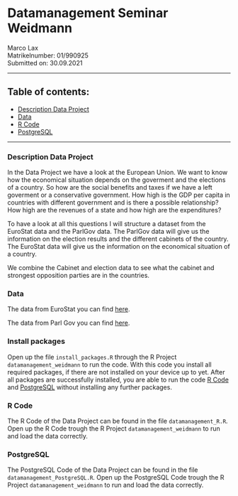 # Datamanagement Seminar Weidmann
<p> Marco Lax <br>
Matrikelnumber: 01/990925 <br>
Submitted on: 30.09.2021 </p>

---
## Table of contents:

- [Description Data Project](#description-data-project)
- [Data](#data)
- [R Code](#r-code)
- [PostgreSQL](#postgresql)

---

### Description Data Project

In the Data Project we have a look at the European Union. We want to know how the economical situation depends on the goverment and the elections of a country. So how are the social benefits and taxes if we have a left goverment or a conservative government. How high is the GDP per capita in countries with different government and is there a possible relationship? How high are the revenues of a state and how high are the expenditures?

To have a look at all this questions I will structure a dataset from the EuroStat data and the ParlGov data. The ParlGov data will give us the information on the election results and the different cabinets of the country. The EuroStat data will give us the information on the economical situation of a country.

We combine the Cabinet and election data to see what the cabinet and strongest opposition parties are in the countries.


### Data
The data from EuroStat you can find [here](https://ec.europa.eu/eurostat/data/database).

The data from Parl Gov you can find [here](http://www.parlgov.org/).

### Install packages

Open up the file `install_packages.R` through the R Project `datamanagement_weidmann` to run the code. With this code you install all required packages, if there are not installed on your device up to yet. After all packages are successfully installed, you are able to run the code [R Code](#r-code) and [PostgreSQL](#postgresql) without installing any further packages.


### R Code

The R Code of the Data Project can be found in the file `datamanagement_R.R`. Open up the R Code trough the R Project `datamanagement_weidmann` to run and load the data correctly.

### PostgreSQL

The PostgreSQL Code of the Data Project can be found in the file `datamanagement_PostgreSQL.R`. Open up the PostgreSQL Code trough the R Project `datamanagement_weidmann` to run and load the data correctly.
